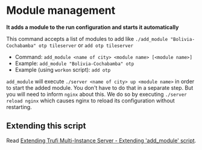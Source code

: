 # Module management

**It adds a module to the run configuration and starts it automatically**

This command accepts a list of modules to add like `./add_module "Bolivia-Cochabamba" otp tileserver` or `add otp tileserver`

- Command: `add_module <name of city> <module name> [<module name>]`
- Example: `add_module "Bolivia-Cochabamba" otp`
- Example (using `workon` script): `add otp`

`add_module` will execute `./server <name of city> up <module name>` in order to start the added module. You don't have to do that in a separate step. But you will need to inform `nginx` about this. We do so by executing `./server reload nginx` which causes nginx to reload its configuration without restarting.

## Extending this script

Read [Extending Trufi Multi-Instance Server - Extending 'add_module' script](../extend.md#extending_add_module_remove_module_script.md).
